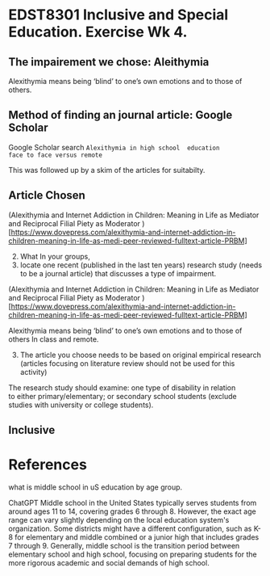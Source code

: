 # EDST8301 Inclusive and Special Education. Exercise Wk 4.

## The impairement we chose: Aleithymia
Alexithymia means being ‘blind’ to one’s own emotions and to those of others.

## Method of finding an journal article: Google Scholar
Google Scholar search <code>Alexithymia in high school  education face to face versus remote </code>

This was followed up by a skim of the articles for suitabilty.

## Article Chosen
(Alexithymia and Internet Addiction in Children: Meaning in Life as Mediator and Reciprocal Filial Piety as Moderator ) [https://www.dovepress.com/alexithymia-and-internet-addiction-in-children-meaning-in-life-as-medi-peer-reviewed-fulltext-article-PRBM]

2. What In your groups, 
1. locate one recent (published in the last ten years) research study (needs to be a journal article)  that discusses a type of impairment. 


(Alexithymia and Internet Addiction in Children: Meaning in Life as Mediator and Reciprocal Filial Piety as Moderator ) [https://www.dovepress.com/alexithymia-and-internet-addiction-in-children-meaning-in-life-as-medi-peer-reviewed-fulltext-article-PRBM]
 

Alexithymia means being ‘blind’ to one’s own emotions and to those of others
In class and remote.

3. The article you choose needs to be based on original empirical research  (articles focusing on literature review should not be used for this activity)

The research study should examine:
one type of disability in relation to either primary/elementary; or 
secondary school students  (exclude studies with university or college students). 


## Inclusive 


# References
what is middle school in uS education by age group.

ChatGPT
Middle school in the United States typically serves students from around ages 11 to 14, covering grades 6 through 8. However, the exact age range can vary slightly depending on the local education system's organization. Some districts might have a different configuration, such as K-8 for elementary and middle combined or a junior high that includes grades 7 through 9. Generally, middle school is the transition period between elementary school and high school, focusing on preparing students for the more rigorous academic and social demands of high school.
